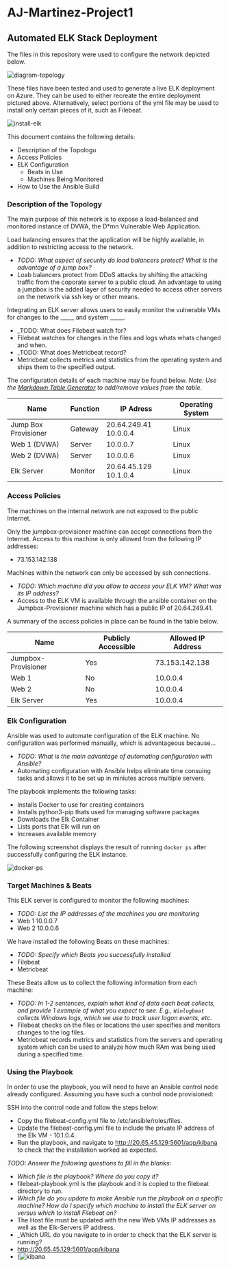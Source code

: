 # AJ-Martinez-Project1
## Automated ELK Stack Deployment

The files in this repository were used to configure the network depicted below.

![diagram-topology](https://user-images.githubusercontent.com/83547498/116915999-faf55f80-ac09-11eb-9f25-fd5148d396d4.png)


These files have been tested and used to generate a live ELK deployment on Azure. They can be used to either recreate the entire deployment pictured above. Alternatively, select portions of the yml file may be used to install only certain pieces of it, such as Filebeat.

![install-elk](https://user-images.githubusercontent.com/83547498/116916048-0b0d3f00-ac0a-11eb-811d-b204e1b18ad2.png)


This document contains the following details:
- Description of the Topologu
- Access Policies
- ELK Configuration
  - Beats in Use
  - Machines Being Monitored
- How to Use the Ansible Build


### Description of the Topology

The main purpose of this network is to expose a load-balanced and monitored instance of DVWA, the D*mn Vulnerable Web Application.

Load balancing ensures that the application will be highly available, in addition to restricting access to the network.
- _TODO: What aspect of security do load balancers protect? What is the advantage of a jump box?_
- Loab balancers protect from DDoS attacks by shifting the attacking traffic from the coporate server to a public cloud. An advantage to using a jumpbox is the added layer of security needed to access other servers on the network via ssh key or other means.

Integrating an ELK server allows users to easily monitor the vulnerable VMs for changes to the _____ and system _____.
- _TODO: What does Filebeat watch for?
- Filebeat watches for changes in the files and logs whats whats changed and when.
- _TODO: What does Metricbeat record?
- Metricbeat collects metrics and statistics from the operating system and ships them to the specified output.

The configuration details of each machine may be found below.
_Note: Use the [Markdown Table Generator](http://www.tablesgenerator.com/markdown_tables) to add/remove values from the table_.

| Name                 | Function | IP Adress             | Operating System |
|----------------------|----------|-----------------------|------------------|
| Jump Box Provisioner | Gateway  | 20.64.249.41 10.0.0.4 | Linux            |
| Web 1 (DVWA)         | Server   | 10.0.0.7              | Linux            |
| Web 2 (DVWA)         | Server   | 10.0.0.6              | Linux            |
| Elk Server           | Monitor  | 20.64.45.129 10.1.0.4 | Linux            |

### Access Policies

The machines on the internal network are not exposed to the public Internet. 

Only the jumpbox-provisioner machine can accept connections from the Internet. Access to this machine is only allowed from the following IP addresses:
- 73.153.142.138

Machines within the network can only be accessed by ssh connections.
- _TODO: Which machine did you allow to access your ELK VM? What was its IP address?_
- Access to the ELK VM is available through the ansible container on the Jumpbox-Provisioner machine which has a public IP of 20.64.249.41.

A summary of the access policies in place can be found in the table below.

| Name                | Publicly Accessible | Allowed IP Address |
|---------------------|---------------------|--------------------|
| Jumpbox-Provisioner | Yes                 | 73.153.142.138     |
| Web 1               | No                  | 10.0.0.4           |
| Web 2               | No                  | 10.0.0.4           |
| Elk Server          | Yes                 | 10.0.0.4           |

### Elk Configuration

Ansible was used to automate configuration of the ELK machine. No configuration was performed manually, which is advantageous because...
- _TODO: What is the main advantage of automating configuration with Ansible?_
- Automating configuration with Ansible helps eliminate time consuing tasks and allows it to be set up in miniutes across multiple servers.

The playbook implements the following tasks:
- Installs Docker to use for creating containers
- Installs python3-pip thats used for managing software packages
- Downloads the Elk Container
- Lists ports that Elk will run on
- Increases available memory

The following screenshot displays the result of running `docker ps` after successfully configuring the ELK instance.

![docker-ps](https://user-images.githubusercontent.com/83547498/116916071-13657a00-ac0a-11eb-9de0-79ab2dc3ae66.png)


### Target Machines & Beats
This ELK server is configured to monitor the following machines:
- _TODO: List the IP addresses of the machines you are monitoring_
- Web 1 10.0.0.7
- Web 2 10.0.0.6

We have installed the following Beats on these machines:
- _TODO: Specify which Beats you successfully installed_
- Filebeat
- Metricbeat

These Beats allow us to collect the following information from each machine:
- _TODO: In 1-2 sentences, explain what kind of data each beat collects, and provide 1 example of what you expect to see. E.g., `Winlogbeat` collects Windows logs, which we use to track user logon events, etc._
- Filebeat checks on the files or locations the user specifies and monitors changes to the log files.
- Metricbeat records metrics and statistics from the servers and operating system which can be used to analyze how much RAm was being used during a specified time.

### Using the Playbook
In order to use the playbook, you will need to have an Ansible control node already configured. Assuming you have such a control node provisioned: 

SSH into the control node and follow the steps below:
- Copy the filebeat-config.yml file to /etc/ansible/roles/files.
- Update the filebeat-config.yml file to include the private IP address of the Elk VM - 10.1.0.4.
- Run the playbook, and navigate to http://20.65.45.129:5601/app/kibana to check that the installation worked as expected.

_TODO: Answer the following questions to fill in the blanks:_
- _Which file is the playbook? Where do you copy it?_
- filebeat-playbook.yml is the playbook and it is copied to the filebeat directory to run.
- _Which file do you update to make Ansible run the playbook on a specific machine? How do I specify which machine to install the ELK server on versus which to install Filebeat on?_
- The Host file must be updated with the new Web VMs IP addresses as well as the Elk-Servers IP address.
- _Which URL do you navigate to in order to check that the ELK server is running?
- http://20.65.45.129:5601/app/kibana
- (![kibana](https://user-images.githubusercontent.com/83547498/116915836-caadc100-ac09-11eb-81f1-4d79c8ef61d0.png)
